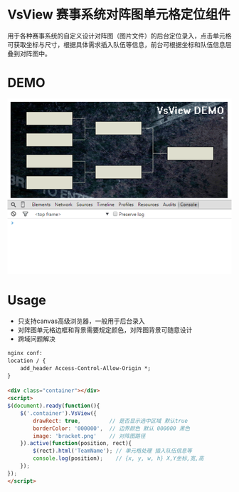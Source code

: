 # VsView 赛事系统对阵图单元格定位组件
用于各种赛事系统的自定义设计对阵图（图片文件）的后台定位录入，点击单元格可获取坐标与尺寸，根据具体需求插入队伍等信息，前台可根据坐标和队伍信息层叠到对阵图中。

# DEMO
![image](https://github.com/ZExceed/VsView/raw/master/screenshots/demo.gif)

# Usage
- 只支持canvas高级浏览器，一般用于后台录入
- 对阵图单元格边框和背景需要规定颜色，对阵图背景可随意设计
- 跨域问题解决

```html
nginx conf:
location / {
    add_header Access-Control-Allow-Origin *;
}

<div class="container"></div>
<script>
$(document).ready(function(){
    $('.container').VsView({
        drawRect: true,         // 是否显示选中区域 默认true
        borderColor: '000000',  // 边界颜色 默认 000000 黑色
        image: 'bracket.png'    // 对阵图路径
    }).active(function(position, rect){
        $(rect).html('TeamName'); // 单元格处理 插入队伍信息等
        console.log(position);    // {x, y, w, h} X,Y坐标,宽,高
    });
});
</script>
```

